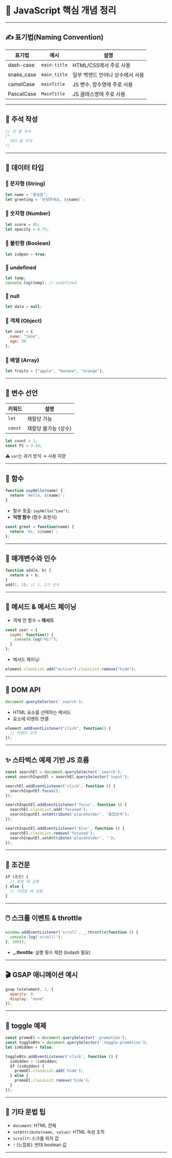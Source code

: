 # 📘 JavaScript 핵심 개념 정리

---

## ✍️ 표기법(Naming Convention)

| 표기법 | 예시 | 설명 |
|--------|------|------|
| dash-case | `main-title` | HTML/CSS에서 주로 사용 |
| snake_case | `main_title` | 일부 백엔드 언어나 상수에서 사용 |
| camelCase | `mainTitle` | JS 변수, 함수명에 주로 사용 |
| PascalCase | `MainTitle` | JS 클래스명에 주로 사용 |

---

## 💬 주석 작성

```js
// 한 줄 주석
/*
  여러 줄 주석
*/
```

---

## 🧾 데이터 타입

### 🔹 문자형 (String)
```js
let name = "홍길동";
let greeting = `안녕하세요, ${name}`;
```

### 🔹 숫자형 (Number)
```js
let score = 95;
let opacity = 0.75;
```

### 🔹 불린형 (Boolean)
```js
let isOpen = true;
```

### 🔹 undefined
```js
let temp;
console.log(temp); // undefined
```

### 🔹 null
```js
let data = null;
```

### 🔹 객체 (Object)
```js
let user = {
  name: "Jane",
  age: 30
};
```

### 🔹 배열 (Array)
```js
let fruits = ["apple", "banana", "orange"];
```

---

## 🧠 변수 선언

| 키워드 | 설명 |
|--------|------|
| `let` | 재할당 가능 |
| `const` | 재할당 불가능 (상수) |

```js
let count = 1;
const PI = 3.14;
```

⚠️ `var`는 과거 방식 → 사용 지양

---

## 🔁 함수

```js
function sayHello(name) {
  return `Hello, ${name}`;
}
```

- 함수 호출: `sayHello("Lee");`
- **익명 함수** (함수 표현식)
```js
const greet = function(name) {
  return `Hi, ${name}`;
};
```

---

## 🎯 매개변수와 인수

```js
function add(a, b) {
  return a + b;
}
add(1, 2); // 1, 2가 인수
```

---

## 🧩 메서드 & 메서드 체이닝

- 객체 안 함수 = **메서드**
```js
const user = {
  sayHi: function() {
    console.log("Hi!");
  }
};
```

- 메서드 체이닝:
```js
element.classList.add("active").classList.remove("hide");
```

---

## 📄 DOM API

```js
document.querySelector('.search');
```

- HTML 요소를 선택하는 메서드
- 요소에 이벤트 연결:
```js
element.addEventListener("click", function() {
  // 이벤트 로직
});
```

---

## ✨ 스타벅스 예제 기반 JS 흐름

```js
const searchEl = document.querySelector('.search');
const searchInputEl = searchEl.querySelector('input');

searchEl.addEventListener('click', function () {
  searchInputEl.focus();
});

searchInputEl.addEventListener('focus', function () {
  searchEl.classList.add('focused');
  searchInputEl.setAttribute('placeholder', '통합검색');
});

searchInputEl.addEventListener('blur', function () {
  searchEl.classList.remove('focused');
  searchInputEl.setAttribute('placeholder', '');
});
```

---

## 📜 조건문

```js
if (조건) {
  // 참일 때 실행
} else {
  // 거짓일 때 실행
}
```

---

## 🖱️ 스크롤 이벤트 & throttle

```js
window.addEventListener('scroll', _.throttle(function () {
  console.log('scroll!');
}, 300));
```

- **_.throttle**: 실행 횟수 제한 (lodash 필요)

---

## 🎬 GSAP 애니메이션 예시

```js
gsap.to(element, 1, {
  opacity: 0,
  display: "none"
});
```

---

## 🔁 toggle 예제

```js
const promoEl = document.querySelector('.promotion');
const toggleBtn = document.querySelector('.toggle-promotion');
let isHidden = false;

toggleBtn.addEventListener('click', function () {
  isHidden = !isHidden;
  if (isHidden) {
    promoEl.classList.add('hide');
  } else {
    promoEl.classList.remove('hide');
  }
});
```

---

## 📌 기타 문법 팁

- `document`: HTML 전체
- `setAttribute(name, value)`: HTML 속성 조작
- `scrollY`: 스크롤 위치 값
- `!` (느낌표): 반대 boolean 값

---

